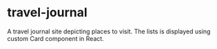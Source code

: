# travel-journal
A travel journal site depicting places to visit. The lists is displayed using custom Card component in React.
